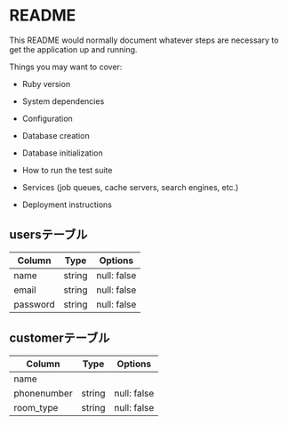 # README

This README would normally document whatever steps are necessary to get the
application up and running.

Things you may want to cover:

* Ruby version

* System dependencies

* Configuration

* Database creation

* Database initialization

* How to run the test suite

* Services (job queues, cache servers, search engines, etc.)

* Deployment instructions

## usersテーブル

| Column             | Type   | Options     |
| ------------------ | ------ | ----------- |
| name               | string | null: false |
| email              | string | null: false |
| password           | string | null: false |

## customerテーブル

 | Column             | Type   | Options     |
 | ------------------ | ------ | ----------- |
 | name
 | phonenumber        | string | null: false |
 | room_type          | string | null: false |
 

 

